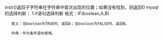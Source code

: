 instr()返回子字符串在字符串中首次出现的位置；如果没有找到，则返回0
mysql的选择判断：
1.if语句选择判断
       格式：IF(boolean,A,B)

       意义：当boolean为TRUE时，返回A；当boolean为FALSE时，返回B。

       作用：作为条件语句使用。
